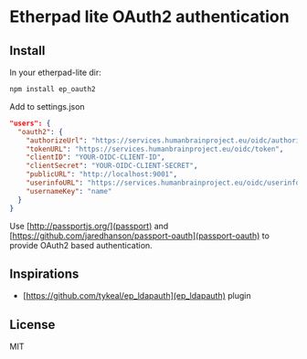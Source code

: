# Etherpad lite OAuth2 authentication

## Install

In your etherpad-lite dir:

```bash
npm install ep_oauth2
```

Add to settings.json

```json
"users": {
  "oauth2": {
    "authorizeUrl": "https://services.humanbrainproject.eu/oidc/authorize",
    "tokenURL": "https://services.humanbrainproject.eu/oidc/token",
    "clientID": "YOUR-OIDC-CLIENT-ID",
    "clientSecret": "YOUR-OIDC-CLIENT-SECRET",
    "publicURL": "http://localhost:9001",
    "userinfoURL": "https://services.humanbrainproject.eu/oidc/userinfo",
    "usernameKey": "name"
  }
}
```

Use [http://passportjs.org/](passport) and [https://github.com/jaredhanson/passport-oauth](passport-oauth)
to provide OAuth2 based authentication.

## Inspirations

- [https://github.com/tykeal/ep_ldapauth](ep_ldapauth) plugin

## License

MIT
